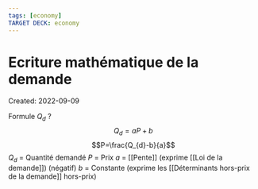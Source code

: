 ```yaml
---
tags: [economy] 
TARGET DECK: economy
---
```

# Ecriture mathématique de la demande
Created: 2022-09-09

Formule $Q_d$
?
$$Q_d=aP+b$$
$$P=\frac{Q_{d}-b}{a}$$
$Q_d$ = Quantité demandé 
$P$ = Prix
$a$ = [[Pente]] (exprime [[Loi de la demande]]) (négatif)
$b$ = Constante (exprime les [[Déterminants hors-prix de la demande]] hors-prix)
<!--SR:!2023-01-16,94,290-->